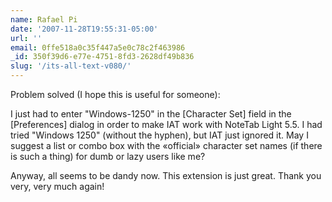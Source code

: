 ```yaml
---
name: Rafael Pi
date: '2007-11-28T19:55:31-05:00'
url: ''
email: 0ffe518a0c35f447a5e0c78c2f463986
_id: 350f39d6-e77e-4751-8fd3-2628df49b836
slug: '/its-all-text-v080/'
---
```


Problem solved (I hope this is useful for someone):

I just had to enter "Windows-1250" in the [Character Set] field in the
[Preferences] dialog in order to make IAT work with NoteTab Light 5.5. I had
tried "Windows 1250" (without the hyphen), but IAT just ignored it. May I
suggest a list or combo box with the «official» character set names (if there
is such a thing) for dumb or lazy users like me?

Anyway, all seems to be dandy now. This extension is just great. Thank you
very, very much again!
